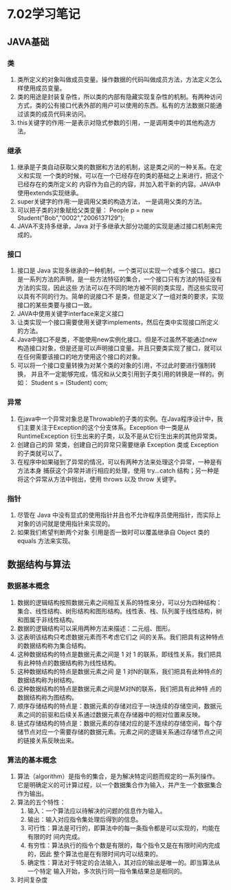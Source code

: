 # 7.02学习笔记

## JAVA基础

### 类
1. 类所定义的对象叫做成员变量。操作数据的代码叫做成员方法，方法定义怎么样使用成员变量。
2. 类的用途是封装复杂性，所以类的内部有隐藏实现复杂性的机制。有两种访问方式，类的公有接口代表外部的用户可以使用的东西。私有的方法数据只能通过该类的成员代码来访问。
3. this关键字的作用:一是表示对隐式参数的引用，一是调用类中的其他构造方法。

### 继承
1. 继承是子类自动获取父类的数据和方法的机制，这是类之间的一种关系。在定义和实现 一个类的时候，可以在一个已经存在的类的基础之上来进行，把这个已经存在的类所定义的 内容作为自己的内容，并加入若干新的内容。JAVA中使用extends实现继承。
2. super关键字的作用:一是调用父类的构造方法， 一是调用父类的方法。
3. 可以把子类的对象赋给父类变量： People p = new Student("Bob","0002","2006137129");
4. JAVA不支持多继承，Java 对于多继承大部分功能的实现是通过接口机制来完成的。

### 接口
1. 接口是 Java 实现多继承的一种机制，一个类可以实现一个或多个接口。接口是一系列方法的声明，是一些方法特征的集合，一个接口只有方法的特征没有方法的实现，因此这些 方法可以在不同的地方被不同的类实现，而这些实现可以具有不同的行为。简单的说接口不 是类，但是定义了一组对类的要求，实现接口的某些类要与接口一致。
2. JAVA中使用关键字interface来定义接口
3. 让类实现一个接口需要使用关键字implements，然后在类中实现接口所定义的方法。
4. Java中接口不是类，不能使用new实例化接口。但是不过虽然不能通过new 构造接口对象，但是还是可以声明接口变量。并且只要类实现了接口，就可以在任何需要该接口的地方使用这个接口的对象。
5. 可以将一个接口变量转换为对某个类的对象的引用，不过此时要进行强制转换， 并且不一定能够完成，情况和从父类引用到子类引用的转换是一样的。例如： Student s = (Student) com;

### 异常
1. 在java中一个异常对象总是Throwable的子类的实例。在Java程序设计中，我们主要关注于Exception的这个分支体系。Exception 中一类是从
RuntimeException 衍生出来的子类，以及不是从它衍生出来的其他异常类。
2. 创建自己的异 常类，创建自己的异常只需要继承 Exception 类或 Exception 的子类就可以了。
3. 在程序中如果碰到了异常的情况，可以有两种方法来处理这个异常，一种是有方法本身 捕获这个异常并进行相应的处理，使用 try…catch 结构；另一种是将这个异常从方法中抛出，使用 throws 以及 throw 关键字。

### 指针
1. 尽管在 Java 中没有显式的使用指针并且也不允许程序员使用指针，而实际上对象的访问就是使用指针来实现的。
2. 如果我们希望判断两个对象 引用是否一致时可以覆盖继承自 Object 类的 equals 方法来实现。

## 数据结构与算法

### 数据基本概念
1. 数据的逻辑结构按照数据元素之间相互关系的特性来分，可以分为四种结构：集合、线性结构、树形结构和图形结构。线性表、栈、队列属于线性结构，树和图属于非线性结构。
2. 数据的逻辑结构可以采用两种方法来描述：二元组、图形。
3. 这表明该结构只考虑数据元素而不考虑它们之 间的关系。我们把具有这种特点的数据结构称为集合结构。
4. 这种数据结构的特点是数据元素之间是 1 对 1 的联系，即线性关系，我们把具有此种特点的数据结构称为线性结构。
5. 这种数据结构的特点是数据元素之间 是 1 对N的联系，我们把具有此种特点的数据结构称为树结构。
6. 这种数据结构的特点是数据元素之间是M对N的联系，我们把具有此种特 点的数据结构称为图结构。
7. 顺序存储结构的特点是：数据元素的存储对应于一块连续的存储空间，数据元素之间的前驱和后续关系通过数据元素在存储器中的相对位置来反映。
8. 链式存储结构的特点是：数据元素的存储对应的是不连续的存储空间，每个存储节点对应一个需要存储的数据元素。元素之间的逻辑关系通过存储节点之间的链接关系反映出来。

### 算法的基本概念
1. 算法（algorithm）是指令的集合，是为解决特定问题而规定的一系列操作。它是明确定义的可计算过程，以一个数据集合作为输入，并产生一个数据集合作为输出。
2. 算法的五个特性：
    1. 输入：一个算法应以待解决的问题的信息作为输入。
    2. 输出：输入对应指令集处理后得到的信息。
    3. 可行性：算法是可行的，即算法中的每一条指令都是可以实现的，均能在有限的时 间内完成。
    4. 有穷性：算法执行的指令个数是有限的，每个指令又是在有限时间内完成的，因此 整个算法也是在有限时间内可以结束的。
    5. 确定性：算法对于特定的合法输入，其对应的输出是唯一的。即当算法从一个特定 输入开始，多次执行同一指令集结果总是相同的。
3. 时间复杂度